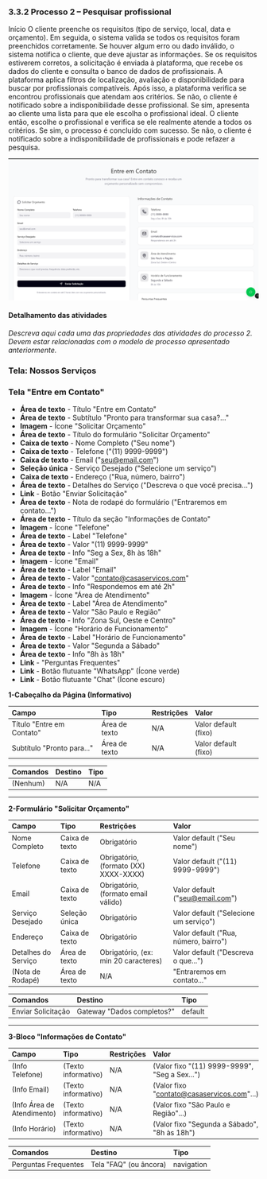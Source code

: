 ### 3.3.2 Processo 2 – Pesquisar profissional

Início
O cliente preenche os requisitos (tipo de serviço, local, data e orçamento). Em seguida, o sistema valida se todos os requisitos foram preenchidos corretamente. Se houver algum erro ou dado inválido, o sistema notifica o cliente, que deve ajustar as informações.
Se os requisitos estiverem corretos, a solicitação é enviada à plataforma, que recebe os dados do cliente e consulta o banco de dados de profissionais. A plataforma aplica filtros de localização, avaliação e disponibilidade para buscar por profissionais compatíveis.
Após isso, a plataforma verifica se encontrou profissionais que atendam aos critérios.
Se não, o cliente é notificado sobre a indisponibilidade desse profissional.
Se sim, apresenta ao cliente uma lista para que ele escolha o profissional ideal.
O cliente então, escolhe o profissional e verifica se ele realmente atende a todos os critérios.
Se sim, o processo é concluído com sucesso. Se não, o cliente é notificado sobre a indisponibilidade de profissionais e pode refazer a pesquisa.

![Exemplo de um Modelo BPMN do PROCESSO 2](entreemcontato.png "Modelo BPMN do Processo 2.")


#### Detalhamento das atividades

_Descreva aqui cada uma das propriedades das atividades do processo 2. 
Devem estar relacionadas com o modelo de processo apresentado anteriormente._

### Tela: Nossos Serviços

### Tela "Entre em Contato"
* **Área de texto** - Título "Entre em Contato"
* **Área de texto** - Subtítulo "Pronto para transformar sua casa?..."
* **Imagem** - Ícone "Solicitar Orçamento"
* **Área de texto** - Título do formulário "Solicitar Orçamento"
* **Caixa de texto** - Nome Completo ("Seu nome")
* **Caixa de texto** - Telefone ("(11) 9999-9999")
* **Caixa de texto** - Email ("seu@email.com")
* **Seleção única** - Serviço Desejado ("Selecione um serviço")
* **Caixa de texto** - Endereço ("Rua, número, bairro")
* **Área de texto** - Detalhes do Serviço ("Descreva o que você precisa...")
* **Link** - Botão "Enviar Solicitação"
* **Área de texto** - Nota de rodapé do formulário ("Entraremos em contato...")
* **Área de texto** - Título da seção "Informações de Contato"
* **Imagem** - Ícone "Telefone"
* **Área de texto** - Label "Telefone"
* **Área de texto** - Valor "(11) 9999-9999"
* **Área de texto** - Info "Seg a Sex, 8h às 18h"
* **Imagem** - Ícone "Email"
* **Área de texto** - Label "Email"
* **Área de texto** - Valor "contato@casaservicos.com"
* **Área de texto** - Info "Respondemos em até 2h"
* **Imagem** - Ícone "Área de Atendimento"
* **Área de texto** - Label "Área de Atendimento"
* **Área de texto** - Valor "São Paulo e Região"
* **Área de texto** - Info "Zona Sul, Oeste e Centro"
* **Imagem** - Ícone "Horário de Funcionamento"
* **Área de texto** - Label "Horário de Funcionamento"
* **Área de texto** - Valor "Segunda a Sábado"
* **Área de texto** - Info "8h às 18h"
* **Link** - "Perguntas Frequentes"
* **Link** - Botão flutuante "WhatsApp" (Ícone verde)
* **Link** - Botão flutuante "Chat" (Ícone escuro)



**1-Cabeçalho da Página (Informativo)**

| **Campo** | **Tipo** | **Restrições** | **Valor** |
| :--- | :--- | :--- | :--- |
| Título "Entre em Contato" | Área de texto | N/A | Valor default (fixo) |
| Subtítulo "Pronto para..." | Área de texto | N/A | Valor default (fixo) |

| **Comandos** | **Destino** | **Tipo** |
| :--- | :--- | :--- |
| (Nenhum) | N/A | N/A |

---

**2-Formulário "Solicitar Orçamento"**

| **Campo** | **Tipo** | **Restrições** | **Valor** |
| :--- | :--- | :--- | :--- |
| Nome Completo | Caixa de texto | Obrigatório | Valor default ("Seu nome") |
| Telefone | Caixa de texto | Obrigatório, (formato (XX) XXXX-XXXX) | Valor default ("(11) 9999-9999") |
| Email | Caixa de texto | Obrigatório, (formato email válido) | Valor default ("seu@email.com") |
| Serviço Desejado | Seleção única | Obrigatório | Valor default ("Selecione um serviço") |
| Endereço | Caixa de texto | Obrigatório | Valor default ("Rua, número, bairro") |
| Detalhes do Serviço | Área de texto | Obrigatório, (ex: min 20 caracteres) | Valor default ("Descreva o que...") |
| (Nota de Rodapé) | Área de texto | N/A | "Entraremos em contato..." |

| **Comandos** | **Destino** | **Tipo** |
| :--- | :--- | :--- |
| Enviar Solicitação | Gateway "Dados completos?" | default |

---

**3-Bloco "Informações de Contato"**

| **Campo** | **Tipo** | **Restrições** | **Valor** |
| :--- | :--- | :--- | :--- |
| (Info Telefone) | (Texto informativo) | N/A | (Valor fixo "(11) 9999-9999", "Seg a Sex...") |
| (Info Email) | (Texto informativo) | N/A | (Valor fixo "contato@casaservicos.com"...) |
| (Info Área de Atendimento) | (Texto informativo) | N/A | (Valor fixo "São Paulo e Região"...) |
| (Info Horário) | (Texto informativo) | N/A | (Valor fixo "Segunda a Sábado", "8h às 18h") |

| **Comandos** | **Destino** | **Tipo** |
| :--- | :--- | :--- |
| Perguntas Frequentes | Tela "FAQ" (ou âncora) | navigation |


